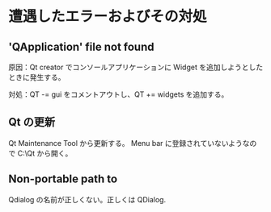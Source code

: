 # 遭遇したエラーおよびその対処

## 'QApplication' file not found

原因：Qt creator でコンソールアプリケーションに Widget を追加しようとしたときに発生する。

対処：QT -= gui をコメントアウトし、QT += widgets を追加する。

## Qt の更新

Qt Maintenance Tool から更新する。
Menu bar に登録されていないようなので C:\Qt から開く。

## Non-portable path to <Qdialog>

Qdialog の名前が正しくない。正しくは QDialog.
